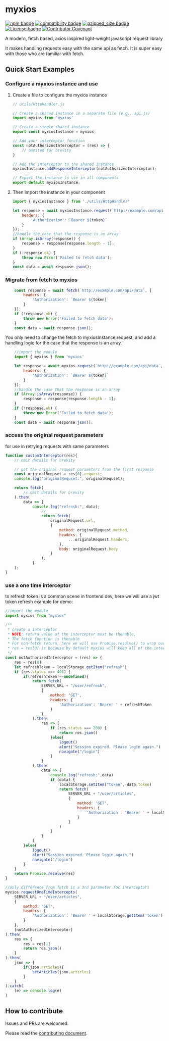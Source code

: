 # myxios
[![npm badge](https://img.shields.io/badge/npm-0.9.0-blue.svg)](https://www.npmjs.com/package/myxios)
[![compatibility badge](https://img.shields.io/badge/compatibility->=ES6-blue.svg)](https://shields.io/)
[![gzipped_size badge](https://img.shields.io/badge/gzipped_size-1.2_kB-red.svg)](https://shields.io/)
[![License badge](https://img.shields.io/badge/License-Apache2.0-<COLOR>.svg)](https://shields.io/)
[![Contributor Covenant](https://img.shields.io/badge/Contributor%20Covenant-2.1-4baaaa.svg)](code_of_conduct.md)

A modern, fetch based, axios inspired light-weight javascript request library

It makes handling requests easy with the same api as fetch. It is super easy with those who are familiar with fetch.

## Quick Start Examples
### Configure a myxios instance and use
1. Create a file to configure the myxios instance
    ```js
    // utils/HttpHandler.js

    // Create a shared instance in a separate file (e.g., api.js)
    import myxios from "myxios"

    // Create a single shared instance
    export const myxiosInstance = myxios;

    // Add your interceptor function
    const notAuthorizedInterceptor = (res) => {
        // ommited for brevity
    }

    // Add the interceptor to the shared instance
    myxiosInstance.addResponseInterceptor(notAuthorizedInterceptor);

    // Export the instance to use in all components
    export default myxiosInstance;
    ```
2. Then import the instance in your component
    ```js
    import { myxiosInstance } from './utils/HttpHandler'

    let response = await myxiosInstance.request(`http://example.com/api/data`, {
        headers: {
            'Authorization': `Bearer ${token}`
        }
    });
    //handle the case that the response is an array
    if (Array.isArray(response)) {
        response = response[response.length - 1];
    }
    if (!response.ok) {
        throw new Error('Failed to fetch data');
    }
    const data = await response.json();
    ```

### Migrate from fetch to myxios
```js
    const response = await fetch(`http://example.com/api/data`, {
        headers: {
            'Authorization': `Bearer ${token}`
        }
    });
    if (!response.ok) {
        throw new Error('Failed to fetch data');
    }
    const data = await response.json();
```
You only need to change the fetch to myxiosInstance.request,
and add a handling logic for the case that the response is an array.
```js
    //import the module
    import { myxios } from 'myxios'

    let response = await myxios.request(`http://example.com/api/data`, {
        headers: {
            'Authorization': `Bearer ${token}`
        }
    });
    //handle the case that the response is an array
    if (Array.isArray(response)) {
        response = response[response.length - 1];
    }
    if (!response.ok) {
        throw new Error('Failed to fetch data');
    }
    const data = await response.json();
```
### access the original request parameters

for use in retrying requests with same parameters
```js
function customInterceptor(res){
    // omit details for brevity

    // get the original request parameters from the first response
    const originalRequset = res[0].request;
    console.log("originalRequset:", originalRequset);

    return fetch(
        // omit details for brevity
    ).then(
        data => {
            console.log("refresh:", data);
                //
                return fetch(
                    originalRequest.url,
                    {
                        method: originalRequest.method,
                        headers: {
                            ...originalRequest.headers,
                        },
                        body: originalRequest.body
                    }
                );
            }
    );
}
```


### use a one time interceptor
to refresh token is a common scene in frontend dev, 
here we will use a jwt token refresh example for demo:
```js
//import the module
import myxios from "myxios"

/**
 * create a interceptor
 * NOTE: return value of the interceptor must be thenable, 
 * The fetch function is thenable
 * For non-fetch return, here we will use Promise.resolve() to wrap our return value to make it thenable 
 * res = res[0] is because by default myxios will keep all of the interceptors' response in sequence, here the 401 error will only come from first request 
 */
const notAuthorizedInterceptor = (res) => {
    res = res[0]
    let refreshToken = localStorage.getItem("refresh")
    if (res.status === 401) {
        if(refreshToken!==undefined){
            return fetch(
                SERVER_URL + "/user/refresh",
                {
                    method: 'GET',
                    headers: {
                        'Authorization': 'Bearer ' + refreshToken
                    }
                }
            ).then(
                res => {
                    if (res.status === 200) {
                        return res.json()
                    }else{
                        logout()
                        alert("Session expired. Please login again.")
                        navigate("/login")
                    }
                }
            ).then(
                data => {
                    console.log("refresh:",data)
                    if (data) {
                        localStorage.setItem("token", data.token)
                        return fetch(
                            SERVER_URL + "/user/articles",
                            {
                                method: 'GET',
                                headers: {
                                    'Authorization': 'Bearer ' + localStorage.getItem('token')
                                }
                            }
                        )             
                    }
                }
            )
        }else{
            logout()
            alert("Session expired. Please login again.")
            navigate("/login")
        }
    }
    return Promise.resolve(res)
}

//only difference from fetch is a 3rd parameter for interceptors
myxios.requestOneTimeIntercepts(
    SERVER_URL + "/user/articles",
    {
        method: 'GET',
        headers: {
            'Authorization': 'Bearer ' + localStorage.getItem('token')
        }
    },
    [notAuthorizedInterceptor]
).then(
    res => {
        res = res[1]
        return res.json()
    }
).then(
    json => {
        if(json.articles){
            setArticles(json.articles)
        }
    }
).catch(
    (e) => console.log(e) 
)
```

## How to contribute
Issues and PRs are welcomed.

Please read the [contributing document](https://github.com/S2thend/myxios/blob/main/CONTRIBUTING.md).